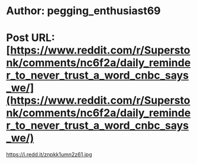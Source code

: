 # Author: pegging_enthusiast69
# Post URL: [https://www.reddit.com/r/Superstonk/comments/nc6f2a/daily_reminder_to_never_trust_a_word_cnbc_says_we/](https://www.reddit.com/r/Superstonk/comments/nc6f2a/daily_reminder_to_never_trust_a_word_cnbc_says_we/)


https://i.redd.it/znpkk1umn2z61.jpg